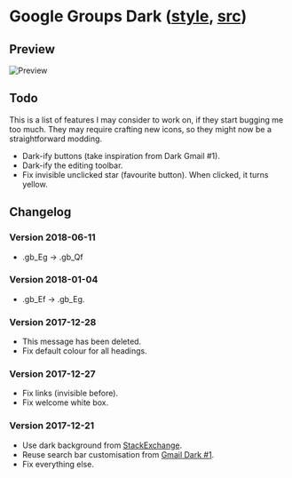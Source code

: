 # Google Groups Dark ([style](https://userstyles.org/styles/153180/), [src](google-groups.css))

## Preview
![Preview](https://userstyles.org/style_screenshots/153180_after.jpeg)

## Todo

This is a list of features I may consider to work on, if they start bugging me too much.
They may require crafting new icons, so they might now be a straightforward modding.

 - Dark-ify buttons (take inspiration from Dark Gmail #1).
 - Dark-ify the editing toolbar.
 - Fix invisible unclicked star (favourite button). When clicked, it turns yellow.

## Changelog

### Version 2018-06-11

 - .gb_Eg -> .gb_Qf

### Version 2018-01-04

 - .gb_Ef -> .gb_Eg.

### Version 2017-12-28

 - This message has been deleted.
 - Fix default colour for all headings.
 
### Version 2017-12-27

 - Fix links (invisible before).
 - Fix welcome white box.

### Version 2017-12-21

 - Use dark background from [StackExchange](https://github.com/StylishThemes/StackOverflow-Dark).
 - Reuse search bar customisation from [Gmail Dark #1](https://userstyles.org/styles/120595/).
 - Fix everything else.
